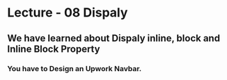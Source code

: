 # Lecture - 08 Dispaly 

## We have learned about Dispaly inline, block and Inline Block Property

### You have to Design an Upwork Navbar.

